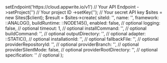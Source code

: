 <?php

use Appwrite\Client;
use Appwrite\Services\Sites;
use Appwrite\Enums\;
use Appwrite\Enums\;

$client = (new Client())
    ->setEndpoint('https://cloud.appwrite.io/v1') // Your API Endpoint
    ->setProject('<YOUR_PROJECT_ID>') // Your project ID
    ->setKey('<YOUR_API_KEY>'); // Your secret API key

$sites = new Sites($client);

$result = $sites->create(
    siteId: '<SITE_ID>',
    name: '<NAME>',
    framework: ::ANALOG(),
    buildRuntime: ::NODE145(),
    enabled: false, // optional
    logging: false, // optional
    timeout: 1, // optional
    installCommand: '<INSTALL_COMMAND>', // optional
    buildCommand: '<BUILD_COMMAND>', // optional
    outputDirectory: '<OUTPUT_DIRECTORY>', // optional
    adapter: ::STATIC(), // optional
    installationId: '<INSTALLATION_ID>', // optional
    fallbackFile: '<FALLBACK_FILE>', // optional
    providerRepositoryId: '<PROVIDER_REPOSITORY_ID>', // optional
    providerBranch: '<PROVIDER_BRANCH>', // optional
    providerSilentMode: false, // optional
    providerRootDirectory: '<PROVIDER_ROOT_DIRECTORY>', // optional
    specification: '' // optional
);